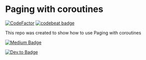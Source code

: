 # Paging with coroutines

[![CodeFactor](https://www.codefactor.io/repository/github/1jgabriel/paging-v3-sample/badge)](https://www.codefactor.io/repository/github/1jgabriel/paging-v3-sample)
[![codebeat badge](https://codebeat.co/badges/598a4611-47df-496e-8639-8e710bb81ab0)](https://codebeat.co/projects/github-com-1jgabriel-paging-v3-sample-master)

This repo was created to show how to use Paging with coroutines

[![Medium Badge](https://img.shields.io/badge/-@1jgabriel-03a57a?style=flat-square&labelColor=000000&logo=Medium&link=https://medium.com/@1jGabriel/utilizando-o-jetpack-paging-v3-460f59b9217e)](https://medium.com/@1jGabriel/utilizando-o-jetpack-paging-v3-460f59b9217e)

[![Dev.to Badge](https://img.shields.io/badge/Dev.to-%401jgabriel-000000)](https://dev.to/1jgabriel/utilizando-o-jetpack-paging-v3-2mnd)
